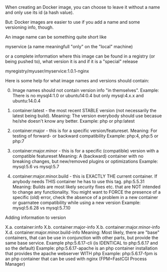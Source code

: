 When creating an Docker image, you can choose to leave it without a name and only use its id (a hash value).

But: Docker images are easier to use if you add a name and some versioning info, though.

An image name can be something quite short like

  myservice (a name meaningfull "only" on the "local" machine)
  
or a complete information where this image can be found in a registry (or being pushed to), 
what version it is and if it is a "special" release

myregistry/myuser/myservice:1.0.1-nginx

Here is some help for what image names and versions should contain:

0. Image names should not contain version info "in themselves".
  Example: There is no mysql4:1.0 or ubuntu14:0.4 but only mysql:4.x.x and ubuntu:14.0.4
  
1. container:latest - the most recent STABLE version (not necessarily the latest being build).
  Meaning: The version everybody should use becasue he/she doesn't know any better.
  Example: php or php:latest
  
2. container:major - this is for a specific version/featureset.
  Meaning: For testing of forward- or backward compatibility
  Example: php:4, php:5 or php:7
  
3. container:major.minor - this is for a specific (compatible) version with a compatible featureset
  Meaning: A (backward) container with no breaking changes, but new/removed plugins or optimizations
  Example: mysql:5.6 vs mysql:5.7
  
4. container:major.minor.build - this is EXACTLY THE current container. If anybody needs THIS container he has to use this tag.
php:5.5.31
  Meaning: Builds are most likely security fixes etc. that are NOT intended to change any functionality. 
    You might want to FORCE the presence of a specific (old) error, check the absence of a problem in a new container or
    guarnatee compatibility while using a new version
  Example: mysql:5.6.28 vs mysql:5.7.10
  
Adding information to version

X.a. container:info
X.b. container:major-info
X.b. container:major.minor-info
X.d. container:major.minor.build-info
  Meaning: Most likely, there are "base" containers, that can be use in conjunction with other parts, 
  but provide the same base service.
  Example php:5.6.17-cli (is IDENTICAL to php:5.6.17 and so the default)
  Example: php:5.6.17-apache is an php container installation that provides the apache webserver WITH php
  Example: php:5.6.17-fpm is an php container that can be used with nginx (FPM=FastCGI Process Manager)
